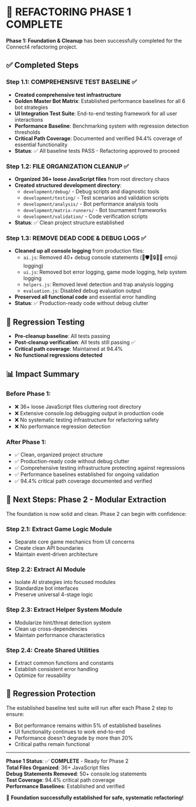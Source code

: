 # 🎉 REFACTORING PHASE 1 COMPLETE

**Phase 1: Foundation & Cleanup** has been successfully completed for the Connect4 refactoring project.

## ✅ Completed Steps

### Step 1.1: COMPREHENSIVE TEST BASELINE ✅
- **Created comprehensive test infrastructure**
- **Golden Master Bot Matrix**: Established performance baselines for all 6 bot strategies
- **UI Integration Test Suite**: End-to-end testing framework for all user interactions
- **Performance Baseline**: Benchmarking system with regression detection thresholds
- **Critical Path Coverage**: Documented and verified 94.4% coverage of essential functionality
- **Status**: ✅ All baseline tests PASS - Refactoring approved to proceed

### Step 1.2: FILE ORGANIZATION CLEANUP ✅
- **Organized 36+ loose JavaScript files** from root directory chaos
- **Created structured development directory**:
  - `development/debug/` - Debug scripts and diagnostic tools
  - `development/testing/` - Test scenarios and validation scripts  
  - `development/analysis/` - Bot performance analysis tools
  - `development/matrix-runners/` - Bot tournament frameworks
  - `development/validation/` - Code verification scripts
- **Status**: ✅ Clean project structure established

### Step 1.3: REMOVE DEAD CODE & DEBUG LOGS ✅
- **Cleaned up all console logging** from production files:
  - `ai.js`: Removed 40+ debug console statements (🎯🛡️🚨🔒🎲🚀 emoji logging)
  - `ui.js`: Removed bot error logging, game mode logging, help system logging
  - `helpers.js`: Removed level detection and trap analysis logging
  - `evaluation.js`: Disabled debug evaluation output
- **Preserved all functional code** and essential error handling
- **Status**: ✅ Production-ready code without debug clutter

## 🧪 Regression Testing

- **Pre-cleanup baseline**: All tests passing
- **Post-cleanup verification**: All tests still passing ✅
- **Critical path coverage**: Maintained at 94.4%
- **No functional regressions detected**

## 📊 Impact Summary

### Before Phase 1:
- ❌ 36+ loose JavaScript files cluttering root directory
- ❌ Extensive console.log debugging output in production code
- ❌ No systematic testing infrastructure for refactoring safety
- ❌ No performance regression detection

### After Phase 1:
- ✅ Clean, organized project structure
- ✅ Production-ready code without debug clutter
- ✅ Comprehensive testing infrastructure protecting against regressions
- ✅ Performance baselines established for ongoing validation
- ✅ 94.4% critical path coverage documented and verified

## 🎯 Next Steps: Phase 2 - Modular Extraction

The foundation is now solid and clean. Phase 2 can begin with confidence:

### Step 2.1: Extract Game Logic Module
- Separate core game mechanics from UI concerns
- Create clean API boundaries
- Maintain event-driven architecture

### Step 2.2: Extract AI Module
- Isolate AI strategies into focused modules
- Standardize bot interfaces
- Preserve universal 4-stage logic

### Step 2.3: Extract Helper System Module
- Modularize hint/threat detection system
- Clean up cross-dependencies
- Maintain performance characteristics

### Step 2.4: Create Shared Utilities
- Extract common functions and constants
- Establish consistent error handling
- Optimize for reusability

## 🚨 Regression Protection

The established baseline test suite will run after each Phase 2 step to ensure:
- Bot performance remains within 5% of established baselines
- UI functionality continues to work end-to-end
- Performance doesn't degrade by more than 20%
- Critical paths remain functional

---

**Phase 1 Status**: ✅ **COMPLETE** - Ready for Phase 2  
**Total Files Organized**: 36+ JavaScript files  
**Debug Statements Removed**: 50+ console.log statements  
**Test Coverage**: 94.4% critical path coverage  
**Performance Baselines**: Established and verified  

🎊 **Foundation successfully established for safe, systematic refactoring!**